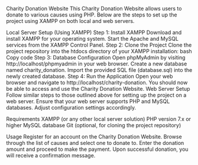 Charity Donation Website
This Charity Donation Website allows users to donate to various causes using PHP. Below are the steps to set up the project using XAMPP on both local and web servers.

Local Server Setup (Using XAMPP)
Step 1: Install XAMPP
Download and install XAMPP for your operating system.
Start the Apache and MySQL services from the XAMPP Control Panel.
Step 2: Clone the Project
Clone the project repository into the htdocs directory of your XAMPP installation:
bash
Copy code
Step 3: Database Configuration
Open phpMyAdmin by visiting http://localhost/phpmyadmin in your web browser.
Create a new database named charity_donation.
Import the provided SQL file (database.sql) into the newly created database.
Step 4: Run the Application
Open your web browser and navigate to http://localhost/charity-donation.
You should now be able to access and use the Charity Donation Website.
Web Server Setup
Follow similar steps to those outlined above for setting up the project on a web server. Ensure that your web server supports PHP and MySQL databases. Adjust configuration settings accordingly.

Requirements
XAMPP (or any other local server solution)
PHP version 7.x or higher
MySQL database
Git (optional, for cloning the project repository)

Usage
Register for an account on the Charity Donation Website.
Browse through the list of causes and select one to donate to.
Enter the donation amount and proceed to make the payment.
Upon successful donation, you will receive a confirmation message.
